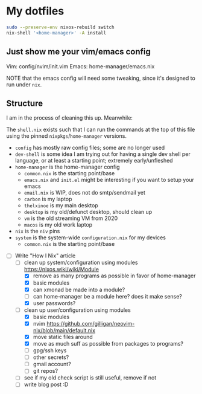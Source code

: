 # My dotfiles

```sh
sudo --preserve-env nixos-rebuild switch
nix-shell '<home-manager>' -A install
```

## Just show me your vim/emacs config

Vim: config/nvim/init.vim
Emacs: home-manager/emacs.nix


NOTE that the emacs config will need some tweaking, since it's designed
to run under `nix`.

## Structure

I am in the process of cleaning this up. Meanwhile:

The `shell.nix` exists such that I can run the commands at the top of this
file using the pinned `nixpkgs`/`home-manager` versions.

- `config` has mostly raw config files; some are no longer used
- `dev-shell` is some idea I am trying out for having a single dev shell per language, or at least a starting point; extremely early/unfleshed
- `home-manager` is the home-manager config
  - `common.nix` is the starting point/base
  - `emacs.nix` and `init.el` might be interesting if you want to setup your emacs
  - `email.nix` is WIP, does not do smtp/sendmail yet
  - `carbon` is my laptop
  - `thelxinoe` is my main desktop
  - `desktop` is my old/defunct desktop, should clean up
  - `vm` is the old streaming VM from 2020
  - `macos` is my old work laptop
- `nix` is the `niv` pins
- `system` is the system-wide `configuration.nix` for my devices
  - `common.nix` is the starting point/base

- [ ] Write "How I Nix" article
  - [ ] clean up system/configuration using modules https://nixos.wiki/wiki/Module
    - [x] remove as many programs as possible in favor of home-manager
	- [x] basic modules
    - [x] can xmonad be made into a module?
    - [ ] can home-manager be a module here? does it make sense?
    - [x] user passwords?
  - [ ] clean up user/configuration using modules
    - [x] basic modules
    - [x] nvim https://github.com/gilligan/neovim-nix/blob/main/default.nix
	- [x] move static files around
    - [x] move as much suff as possible from packages to programs?
    - [ ] gpg/ssh keys
    - [ ] other secrets?
    - [ ] gmail account?
    - [ ] git repos?
  - [ ] see if my old check script is still useful, remove if not
  - [ ] write blog post :D

